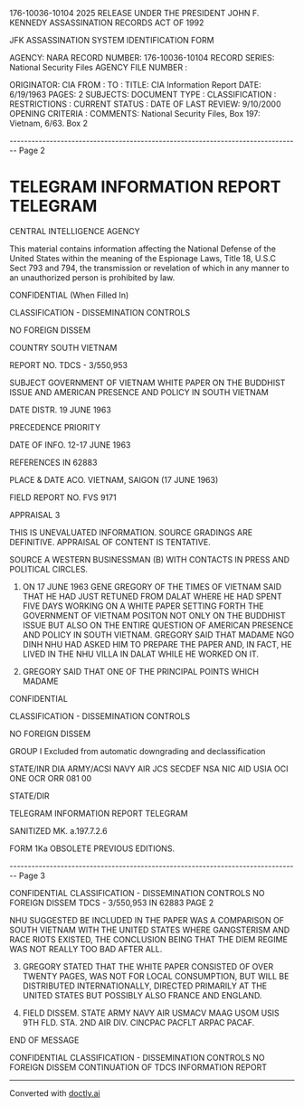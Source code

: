 176-10036-10104 2025 RELEASE UNDER THE PRESIDENT JOHN F. KENNEDY ASSASSINATION RECORDS ACT OF 1992

JFK ASSASSINATION SYSTEM
IDENTIFICATION FORM

AGENCY: NARA
RECORD NUMBER: 176-10036-10104
RECORD SERIES: National Security Files
AGENCY FILE NUMBER :

ORIGINATOR: CIA
FROM :
TO :
TITLE: CIA Information Report
DATE: 6/19/1963
PAGES: 2
SUBJECTS:
DOCUMENT TYPE :
CLASSIFICATION :
RESTRICTIONS :
CURRENT STATUS :
DATE OF LAST REVIEW: 9/10/2000
OPENING CRITERIA :
COMMENTS: National Security Files, Box 197: Vietnam, 6/63. Box 2


-------------------------------------------------------------------------------- Page 2

# TELEGRAM INFORMATION REPORT TELEGRAM

CENTRAL INTELLIGENCE AGENCY

This material contains information affecting the National Defense of the United States within the meaning of the Espionage Laws, Title 18, U.S.C Sect 793 and 794, the transmission or revelation of which in any manner to an unauthorized person is prohibited by law.

CONFIDENTIAL
(When Filled In)

CLASSIFICATION - DISSEMINATION CONTROLS

NO FOREIGN DISSEM

COUNTRY SOUTH VIETNAM

REPORT NO. TDCS - 3/550,953

SUBJECT GOVERNMENT OF VIETNAM WHITE PAPER ON THE BUDDHIST ISSUE AND AMERICAN PRESENCE AND POLICY IN SOUTH VIETNAM

DATE DISTR. 19 JUNE 1963

PRECEDENCE PRIORITY

DATE OF INFO. 12-17 JUNE 1963

REFERENCES IN 62883

PLACE & DATE ACO. VIETNAM, SAIGON (17 JUNE 1963)

FIELD REPORT NO. FVS 9171

APPRAISAL 3

THIS IS UNEVALUATED INFORMATION. SOURCE GRADINGS ARE DEFINITIVE. APPRAISAL OF CONTENT IS TENTATIVE.

SOURCE A WESTERN BUSINESSMAN (B) WITH CONTACTS IN PRESS AND POLITICAL CIRCLES.

1. ON 17 JUNE 1963 GENE GREGORY OF THE TIMES OF VIETNAM SAID THAT HE HAD JUST RETUNED FROM DALAT WHERE HE HAD SPENT FIVE DAYS WORKING ON A WHITE PAPER SETTING FORTH THE GOVERNMENT OF VIETNAM POSITON NOT ONLY ON THE BUDDHIST ISSUE BUT ALSO ON THE ENTIRE QUESTION OF AMERICAN PRESENCE AND POLICY IN SOUTH VIETNAM. GREGORY SAID THAT MADAME NGO DINH NHU HAD ASKED HIM TO PREPARE THE PAPER AND, IN FACT, HE LIVED IN THE NHU VILLA IN DALAT WHILE HE WORKED ON IT.

2. GREGORY SAID THAT ONE OF THE PRINCIPAL POINTS WHICH MADAME

CONFIDENTIAL

CLASSIFICATION - DISSEMINATION CONTROLS

NO FOREIGN DISSEM

GROUP I
Excluded from automatic downgrading and declassification

STATE/INR DIA ARMY/ACSI NAVY AIR JCS SECDEF NSA NIC AID USIA OCI ONE OCR ORR 081 00

STATE/DIR

TELEGRAM INFORMATION REPORT TELEGRAM

SANITIZED MK. a.197.7.2.6

FORM 1Ka OBSOLETE PREVIOUS EDITIONS.


-------------------------------------------------------------------------------- Page 3

CONFIDENTIAL
CLASSIFICATION - DISSEMINATION CONTROLS
NO FOREIGN DISSEM
TDCS - 3/550,953
IN 62883
PAGE 2

NHU SUGGESTED BE INCLUDED IN THE PAPER WAS A COMPARISON OF SOUTH VIETNAM WITH THE UNITED STATES WHERE GANGSTERISM AND RACE RIOTS EXISTED, THE CONCLUSION BEING THAT THE DIEM REGIME WAS NOT REALLY TOO BAD AFTER ALL.

3. GREGORY STATED THAT THE WHITE PAPER CONSISTED OF OVER TWENTY PAGES, WAS NOT FOR LOCAL CONSUMPTION, BUT WILL BE DISTRIBUTED INTERNATIONALLY, DIRECTED PRIMARILY AT THE UNITED STATES BUT POSSIBLY ALSO FRANCE AND ENGLAND.

4. FIELD DISSEM. STATE ARMY NAVY AIR USMACV MAAG USOM USIS 9TH FLD. STA. 2ND AIR DIV. CINCPAC PACFLT ARPAC PACAF.

END OF MESSAGE

CONFIDENTIAL
CLASSIFICATION - DISSEMINATION CONTROLS
NO FOREIGN DISSEM
CONTINUATION OF TDCS INFORMATION REPORT


---
Converted with [doctly.ai](https://doctly.ai)